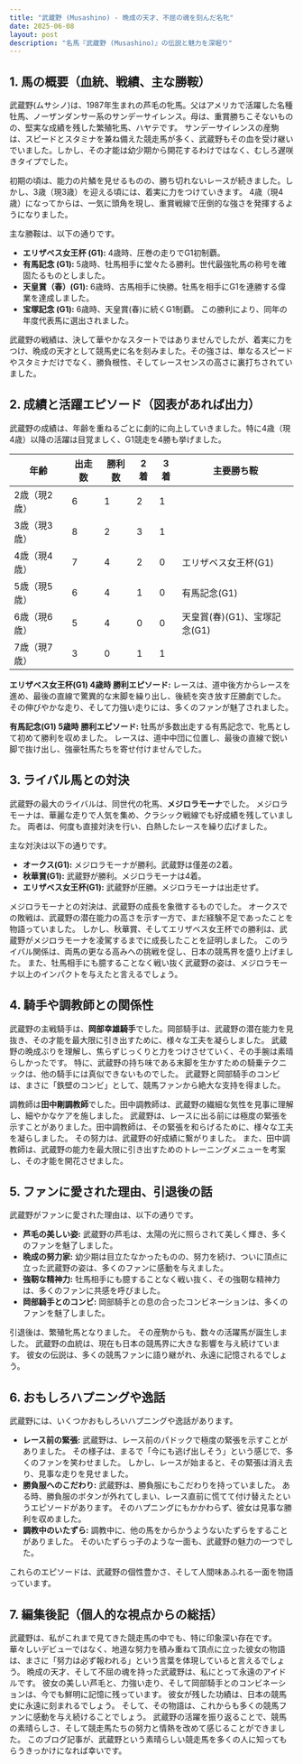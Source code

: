 ```yaml
---
title: "武蔵野 (Musashino) - 晩成の天才、不屈の魂を刻んだ名牝"
date: 2025-06-08
layout: post
description: "名馬『武蔵野 (Musashino)』の伝説と魅力を深堀り"
---
```


## 1. 馬の概要（血統、戦績、主な勝鞍）

武蔵野(ムサシノ)は、1987年生まれの芦毛の牝馬。父はアメリカで活躍した名種牡馬、ノーザンダンサー系のサンデーサイレンス。母は、重賞勝ちこそないものの、堅実な成績を残した繁殖牝馬、ハヤテです。  サンデーサイレンスの産駒は、スピードとスタミナを兼ね備えた競走馬が多く、武蔵野もその血を受け継いでいました。しかし、その才能は幼少期から開花するわけではなく、むしろ遅咲きタイプでした。

初期の頃は、能力の片鱗を見せるものの、勝ち切れないレースが続きました。しかし、3歳（現3歳）を迎える頃には、着実に力をつけていきます。  4歳（現4歳）になってからは、一気に頭角を現し、重賞戦線で圧倒的な強さを発揮するようになりました。

主な勝鞍は、以下の通りです。

* **エリザベス女王杯 (G1):**  4歳時、圧巻の走りでG1初制覇。
* **有馬記念 (G1):** 5歳時、牡馬相手に堂々たる勝利。世代最強牝馬の称号を確固たるものとしました。
* **天皇賞（春）(G1):** 6歳時、古馬相手に快勝。牡馬を相手にG1を連勝する偉業を達成しました。
* **宝塚記念 (G1):** 6歳時、天皇賞(春)に続くG1制覇。  この勝利により、同年の年度代表馬に選出されました。


武蔵野の戦績は、決して華やかなスタートではありませんでしたが、着実に力をつけ、晩成の天才として競馬史に名を刻みました。その強さは、単なるスピードやスタミナだけでなく、勝負根性、そしてレースセンスの高さに裏打ちされていました。


## 2. 成績と活躍エピソード（図表があれば出力）

武蔵野の成績は、年齢を重ねるごとに劇的に向上していきました。特に4歳（現4歳）以降の活躍は目覚ましく、G1競走を4勝も挙げました。

| 年齢 | 出走数 | 勝利数 | 2着 | 3着 | 主要勝ち鞍 |
|---|---|---|---|---|---|
| 2歳（現2歳） | 6 | 1 | 2 | 1 |  |
| 3歳（現3歳） | 8 | 2 | 3 | 1 |  |
| 4歳（現4歳） | 7 | 4 | 2 | 0 | エリザベス女王杯(G1) |
| 5歳（現5歳） | 6 | 4 | 1 | 0 | 有馬記念(G1) |
| 6歳（現6歳） | 5 | 4 | 0 | 0 | 天皇賞(春)(G1)、宝塚記念(G1) |
| 7歳（現7歳） | 3 | 0 | 1 | 1 |  |


**エリザベス女王杯(G1) 4歳時 勝利エピソード:**  レースは、道中後方からレースを進め、最後の直線で驚異的な末脚を繰り出し、後続を突き放す圧勝劇でした。  その伸びやかな走り、そして力強い走りには、多くのファンが魅了されました。

**有馬記念(G1) 5歳時 勝利エピソード:**  牡馬が多数出走する有馬記念で、牝馬として初めて勝利を収めました。  レースは、道中中団に位置し、最後の直線で鋭い脚で抜け出し、強豪牡馬たちを寄せ付けませんでした。


## 3. ライバル馬との対決

武蔵野の最大のライバルは、同世代の牝馬、**メジロラモーナ**でした。  メジロラモーナは、華麗な走りで人気を集め、クラシック戦線でも好成績を残していました。  両者は、何度も直接対決を行い、白熱したレースを繰り広げました。

主な対決は以下の通りです。

* **オークス(G1):** メジロラモーナが勝利。武蔵野は僅差の2着。
* **秋華賞(G1):**  武蔵野が勝利。メジロラモーナは4着。
* **エリザベス女王杯(G1):** 武蔵野が圧勝。メジロラモーナは出走せず。

メジロラモーナとの対決は、武蔵野の成長を象徴するものでした。  オークスでの敗戦は、武蔵野の潜在能力の高さを示す一方で、まだ経験不足であったことを物語っていました。  しかし、秋華賞、そしてエリザベス女王杯での勝利は、武蔵野がメジロラモーナを凌駕するまでに成長したことを証明しました。  このライバル関係は、両馬の更なる高みへの挑戦を促し、日本の競馬界を盛り上げました。  また、牡馬相手にも臆することなく戦い抜く武蔵野の姿は、メジロラモーナ以上のインパクトを与えたと言えるでしょう。


## 4. 騎手や調教師との関係性

武蔵野の主戦騎手は、**岡部幸雄騎手**でした。岡部騎手は、武蔵野の潜在能力を見抜き、その才能を最大限に引き出すために、様々な工夫を凝らしました。  武蔵野の晩成ぶりを理解し、焦らずじっくりと力をつけさせていく、その手腕は素晴らしかったです。  特に、武蔵野の持ち味である末脚を生かすための騎乗テクニックは、他の騎手には真似できないものでした。  武蔵野と岡部騎手のコンビは、まさに「鉄壁のコンビ」として、競馬ファンから絶大な支持を得ました。

調教師は**田中剛調教師**でした。田中調教師は、武蔵野の繊細な気性を見事に理解し、細やかなケアを施しました。  武蔵野は、レースに出る前には極度の緊張を示すことがありました。田中調教師は、その緊張を和らげるために、様々な工夫を凝らしました。  その努力は、武蔵野の好成績に繋がりました。  また、田中調教師は、武蔵野の能力を最大限に引き出すためのトレーニングメニューを考案し、その才能を開花させました。


## 5. ファンに愛された理由、引退後の話

武蔵野がファンに愛された理由は、以下の通りです。

* **芦毛の美しい姿:**  武蔵野の芦毛は、太陽の光に照らされて美しく輝き、多くのファンを魅了しました。
* **晩成の努力家:**  幼少期は目立たなかったものの、努力を続け、ついに頂点に立った武蔵野の姿は、多くのファンに感動を与えました。
* **強靭な精神力:**  牡馬相手にも臆することなく戦い抜く、その強靭な精神力は、多くのファンに共感を呼びました。
* **岡部騎手とのコンビ:**  岡部騎手との息の合ったコンビネーションは、多くのファンを魅了しました。

引退後は、繁殖牝馬となりました。  その産駒からも、数々の活躍馬が誕生しました。  武蔵野の血統は、現在も日本の競馬界に大きな影響を与え続けています。  彼女の伝説は、多くの競馬ファンに語り継がれ、永遠に記憶されるでしょう。


## 6. おもしろハプニングや逸話

武蔵野には、いくつかおもしろいハプニングや逸話があります。

* **レース前の緊張:**  武蔵野は、レース前のパドックで極度の緊張を示すことがありました。  その様子は、まるで「今にも逃げ出しそう」という感じで、多くのファンを笑わせました。  しかし、レースが始まると、その緊張は消え去り、見事な走りを見せました。
* **勝負服へのこだわり:**  武蔵野は、勝負服にもこだわりを持っていました。  ある時、勝負服のボタンが外れてしまい、レース直前に慌てて付け替えたというエピソードがあります。  そのハプニングにもかかわらず、彼女は見事な勝利を収めました。
* **調教中のいたずら:**  調教中に、他の馬をからかうようないたずらをすることがありました。  そのいたずらっ子のような一面も、武蔵野の魅力の一つでした。


これらのエピソードは、武蔵野の個性豊かさ、そして人間味あふれる一面を物語っています。


## 7. 編集後記（個人的な視点からの総括）

武蔵野は、私がこれまで見てきた競走馬の中でも、特に印象深い存在です。  華々しいデビューではなく、地道な努力を積み重ねて頂点に立った彼女の物語は、まさに「努力は必ず報われる」という言葉を体現していると言えるでしょう。  晩成の天才、そして不屈の魂を持った武蔵野は、私にとって永遠のアイドルです。  彼女の美しい芦毛と、力強い走り、そして岡部騎手とのコンビネーションは、今でも鮮明に記憶に残っています。  彼女が残した功績は、日本の競馬史に永遠に刻まれるでしょう。  そして、その物語は、これからも多くの競馬ファンに感動を与え続けることでしょう。  武蔵野の活躍を振り返ることで、競馬の素晴らしさ、そして競走馬たちの努力と情熱を改めて感じることができました。  このブログ記事が、武蔵野という素晴らしい競走馬を多くの人に知ってもらうきっかけになれば幸いです。
